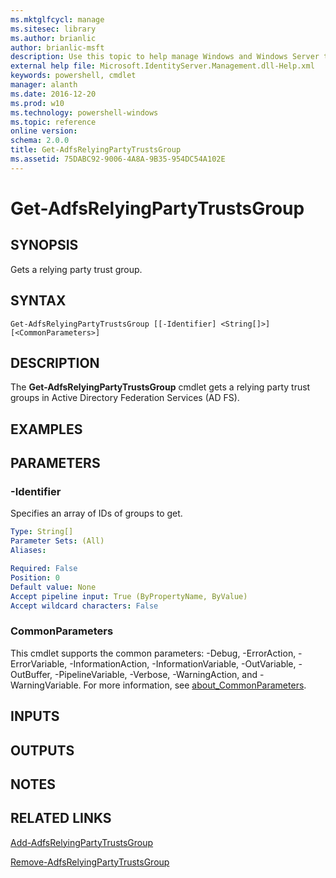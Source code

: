```yaml
---
ms.mktglfcycl: manage
ms.sitesec: library
ms.author: brianlic
author: brianlic-msft
description: Use this topic to help manage Windows and Windows Server technologies with Windows PowerShell.
external help file: Microsoft.IdentityServer.Management.dll-Help.xml
keywords: powershell, cmdlet
manager: alanth
ms.date: 2016-12-20
ms.prod: w10
ms.technology: powershell-windows
ms.topic: reference
online version: 
schema: 2.0.0
title: Get-AdfsRelyingPartyTrustsGroup
ms.assetid: 75DABC92-9006-4A8A-9B35-954DC54A102E
---
```


# Get-AdfsRelyingPartyTrustsGroup

## SYNOPSIS
Gets a relying party trust group.

## SYNTAX

```
Get-AdfsRelyingPartyTrustsGroup [[-Identifier] <String[]>] [<CommonParameters>]
```

## DESCRIPTION
The **Get-AdfsRelyingPartyTrustsGroup** cmdlet gets a relying party trust groups in Active Directory Federation Services (AD FS).

## EXAMPLES


## PARAMETERS

### -Identifier
Specifies an array of IDs of groups to get.

```yaml
Type: String[]
Parameter Sets: (All)
Aliases: 

Required: False
Position: 0
Default value: None
Accept pipeline input: True (ByPropertyName, ByValue)
Accept wildcard characters: False
```

### CommonParameters
This cmdlet supports the common parameters: -Debug, -ErrorAction, -ErrorVariable, -InformationAction, -InformationVariable, -OutVariable, -OutBuffer, -PipelineVariable, -Verbose, -WarningAction, and -WarningVariable. For more information, see [about_CommonParameters](http://go.microsoft.com/fwlink/?LinkID=113216).

## INPUTS

## OUTPUTS

## NOTES

## RELATED LINKS

[Add-AdfsRelyingPartyTrustsGroup](./Add-AdfsRelyingPartyTrustsGroup.md)

[Remove-AdfsRelyingPartyTrustsGroup](./Remove-AdfsRelyingPartyTrustsGroup.md)

